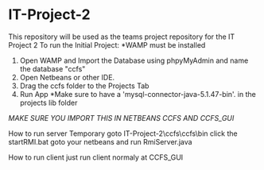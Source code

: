 # IT-Project-2
This repository will be used as the teams project repository for the IT Project 2
To run the Initial Project:
*WAMP must be installed
1. Open WAMP and Import the Database using phpyMyAdmin and name the database "ccfs"
2. Open Netbeans or other IDE.
3. Drag the ccfs folder to the Projects Tab
4. Run App
*Make sure to have a 'mysql-connector-java-5.1.47-bin'. in the projects lib folder

*MAKE SURE YOU IMPORT THIS IN NETBEANS CCFS AND CCFS_GUI*

How to run server Temporary 
goto IT-Project-2\ccfs\ccfs\bin
click the startRMI.bat
goto your netbeans and run RmiServer.java

How to run client
just run client normaly at CCFS_GUI
